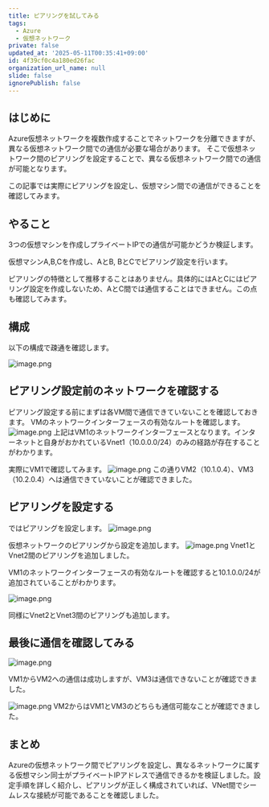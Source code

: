 ```yaml
---
title: ピアリングを試してみる
tags:
  - Azure
  - 仮想ネットワーク
private: false
updated_at: '2025-05-11T00:35:41+09:00'
id: 4f39cf0c4a180ed26fac
organization_url_name: null
slide: false
ignorePublish: false
---
```

## はじめに
Azure仮想ネットワークを複数作成することでネットワークを分離できますが、異なる仮想ネットワーク間での通信が必要な場合があります。
そこで仮想ネットワーク間のピアリングを設定することで、異なる仮想ネットワーク間での通信が可能となります。

この記事では実際にピアリングを設定し、仮想マシン間での通信ができることを確認してみます。

## やること
3つの仮想マシンを作成しプライベートIPでの通信が可能かどうか検証します。

仮想マシンA,B,Cを作成し、AとB, BとCでピアリング設定を行います。

ピアリングの特徴として推移することはありません。具体的にはAとCにはピアリング設定を作成しないため、AとC間では通信することはできません。この点も確認してみます。

## 構成
以下の構成で疎通を確認します。

![image.png](https://qiita-image-store.s3.ap-northeast-1.amazonaws.com/0/1518953/70ebeba9-e77e-470e-bde4-c73e4489c91e.png)

## ピアリング設定前のネットワークを確認する
ピアリング設定する前にまずは各VM間で通信できていないことを確認しておきます。
VMのネットワークインターフェースの有効なルートを確認します。
![image.png](https://qiita-image-store.s3.ap-northeast-1.amazonaws.com/0/1518953/01e0b5b1-4c56-49a4-8a73-79b50a62a63a.png)
上記はVM1のネットワークインターフェースとなります。インターネットと自身がおかれているVnet1（10.0.0.0/24）のみの経路が存在することがわかります。


実際にVM1で確認してみます。
![image.png](https://qiita-image-store.s3.ap-northeast-1.amazonaws.com/0/1518953/b0f11661-8b98-40fe-9f92-cf67f5d7d0f8.png)
この通りVM2（10.1.0.4）、VM3（10.2.0.4）へは通信できていないことが確認できました。


## ピアリングを設定する
ではピアリングを設定します。
![image.png](https://qiita-image-store.s3.ap-northeast-1.amazonaws.com/0/1518953/b78283f5-9d00-4d2f-80b7-561c498fcf89.png)

仮想ネットワークのピアリングから設定を追加します。
![image.png](https://qiita-image-store.s3.ap-northeast-1.amazonaws.com/0/1518953/ee6b7e94-ad02-45d4-909e-af64cc619b1b.png)
Vnet1とVnet2間のピアリングを追加しました。

VM1のネットワークインターフェースの有効なルートを確認すると10.1.0.0/24が追加されていることがわかります。

![image.png](https://qiita-image-store.s3.ap-northeast-1.amazonaws.com/0/1518953/f8cd933d-24f7-4afd-88b7-cf1d174e6472.png)

同様にVnet2とVnet3間のピアリングも追加します。

## 最後に通信を確認してみる
![image.png](https://qiita-image-store.s3.ap-northeast-1.amazonaws.com/0/1518953/66d13b90-551e-4a98-81f5-3ae64f33941b.png)

VM1からVM2への通信は成功しますが、VM3は通信できないことが確認できました。

![image.png](https://qiita-image-store.s3.ap-northeast-1.amazonaws.com/0/1518953/d061f62e-9d87-4334-b135-4474aee07427.png)
VM2からはVM1とVM3のどちらも通信可能なことが確認できました。

## まとめ
Azureの仮想ネットワーク間でピアリングを設定し、異なるネットワークに属する仮想マシン同士がプライベートIPアドレスで通信できるかを検証しました。設定手順を詳しく紹介し、ピアリングが正しく構成されていれば、VNet間でシームレスな接続が可能であることを確認しました。

